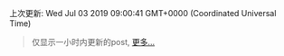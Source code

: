 
  
 上次更新: Wed Jul 03 2019 09:00:41 GMT+0000 (Coordinated Universal Time) 

 > 仅显示一小时内更新的post, [更多...](screenshots/)
  